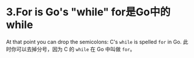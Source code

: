 

3.For is Go's "while" for是Go中的while
======

At that point you can drop the semicolons: C's `while` is spelled `for` in Go.
此时你可以去掉分号，因为 C 的 `while` 在 Go 中叫做 `for`。

